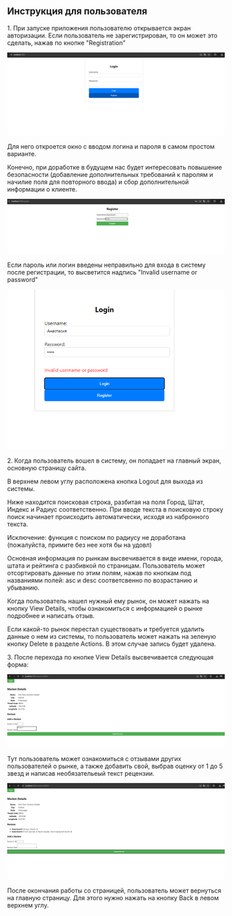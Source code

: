 ## Инструкция для пользователя ##

1\. При запуске приложения пользователю открывается экран авторизации.
Если пользователь не зарегистрирован, то он может это сделать, нажав по кнопке "Registration"

![](img\image_7.png)

Для него откроется окно с вводом логина и пароля в самом простом варианте. 

Конечно, при доработке в будущем нас будет интересовать повышение безопасности (добавление дополнительных требований к паролям и начилие поля для повторного ввода) и сбор дополнительной информации о клиенте.

![](img\image_8.png)

Если пароль или логин введены неправильно для входа в систему после регистрации, то высветится надпись "Invalid username or password"

![](img\image_9.png)

2\. Когда пользователь вошел в систему, он попадает на главный экран, основную страницу сайта.

В верхнем левом углу расположена кнопка Logout для выхода из системы.

Ниже находится поисковая строка, разбитая на поля Город, Штат, Индекс и Радиус соответственно. При вводе текста в поисковую строку поиск начинает происходить автоматически, исходя из набронного текста.

Исключение: функция с поиском по радиусу не доработана (пожалуйста, примите без нее хотя бы на удовл)

Основная информация по рынкам высвечивается в виде имени, города, штата и рейтинга с разбивкой по страницам. Пользователь может отсортировать данные по этим полям, нажав по кнопкам под названиями полей: asc и desc соответсвенно по возрастанию и убыванию.

Когда пользователь нашел нужный ему рынок, он может нажать на кнопку View Details, чтобы ознакомиться с информацией о рынке подробнее и написать отзыв.

Если какой-то рынок перестал существовать и требуется удалить данные о нем из системы, то пользователь может нажать на зеленую кнопку Delete в разделе Actions. В этом случае запись будет удалена.

3\. После перехода по кнопке View Details высвечивается следующая форма:

![](img\image_10.png) 

Тут пользователь может ознакомиться с отзывами других пользователей о рынке, а также добавить свой, выбрав оценку от 1 до 5 звезд и написав необязательеый текст рецензии.

![](img\image_11.png) 

После окончания работы со страницей, пользователь может вернуться на главную страницу. Для этого нужно нажать на кнопку Back в левом верхнем углу.